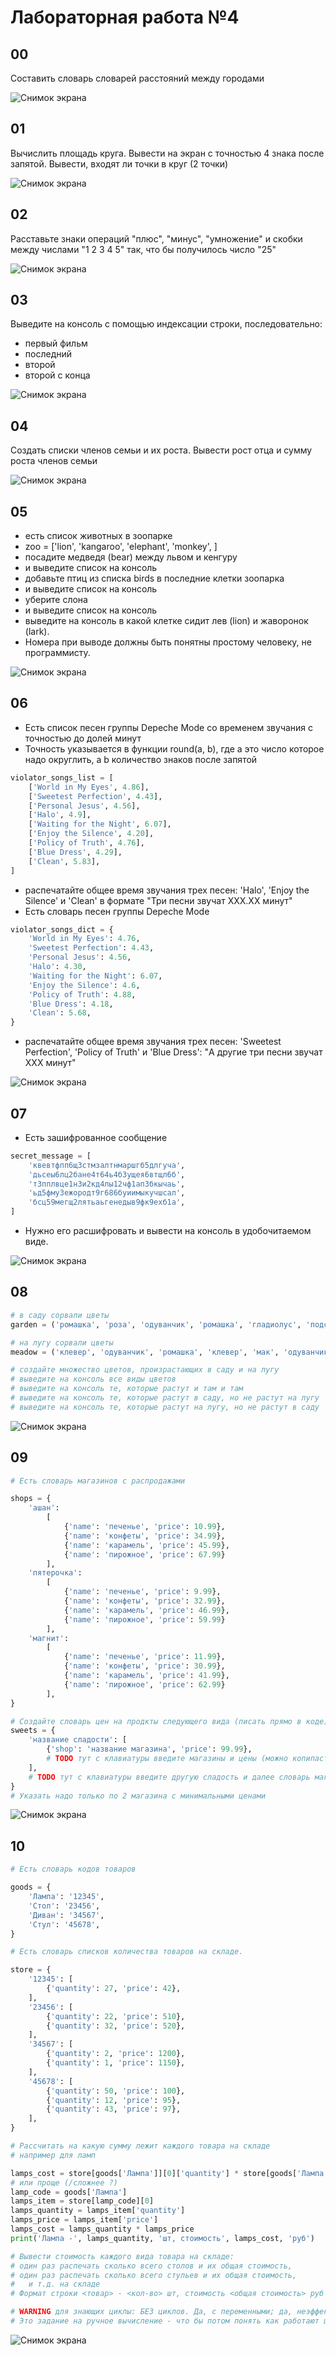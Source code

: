 # Лабораторная работа №4
## 00
Составить словарь словарей расстояний между городами

![Снимок экрана](screens/00.png)

## 01
Вычислить площадь круга. Вывести на экран с точностью 4 знака после запятой. Вывести, входят ли точки в круг (2 точки)

![Снимок экрана](screens/01.png)

## 02
Расставьте знаки операций "плюс", "минус", "умножение" и скобки между числами "1 2 3 4 5" так, что бы получилось число "25"

![Снимок экрана](screens/02.png)

## 03
Выведите на консоль с помощью индексации строки, последовательно:
- первый фильм
- последний
- второй
- второй с конца

![Снимок экрана](screens/03.png)

## 04
Создать списки членов семьи и их роста. Вывести рост отца и сумму роста членов семьи

![Снимок экрана](screens/04.png)

## 05
- есть список животных в зоопарке
- zoo = ['lion', 'kangaroo', 'elephant', 'monkey', ]
- посадите медведя (bear) между львом и кенгуру
- и выведите список на консоль
- добавьте птиц из списка birds в последние клетки зоопарка
- и выведите список на консоль
- уберите слона
- и выведите список на консоль
- выведите на консоль в какой клетке сидит лев (lion) и жаворонок (lark).
- Номера при выводе должны быть понятны простому человеку, не программисту.

![Снимок экрана](screens/05.png)

## 06

- Есть список песен группы Depeche Mode со временем звучания с точностью до долей минут
- Точность указывается в функции round(a, b), где a это число которое надо округлить, а b количество знаков после запятой
```python
violator_songs_list = [
    ['World in My Eyes', 4.86],
    ['Sweetest Perfection', 4.43],
    ['Personal Jesus', 4.56],
    ['Halo', 4.9],
    ['Waiting for the Night', 6.07],
    ['Enjoy the Silence', 4.20],
    ['Policy of Truth', 4.76],
    ['Blue Dress', 4.29],
    ['Clean', 5.83],
]
```
- распечатайте общее время звучания трех песен: 'Halo', 'Enjoy the Silence' и 'Clean' в формате "Три песни звучат ХХХ.XX минут"
- Есть словарь песен группы Depeche Mode
```python
violator_songs_dict = {
    'World in My Eyes': 4.76,
    'Sweetest Perfection': 4.43,
    'Personal Jesus': 4.56,
    'Halo': 4.30,
    'Waiting for the Night': 6.07,
    'Enjoy the Silence': 4.6,
    'Policy of Truth': 4.88,
    'Blue Dress': 4.18,
    'Clean': 5.68,
}
```
- распечатайте общее время звучания трех песен: 'Sweetest Perfection', 'Policy of Truth' и 'Blue Dress': "А другие три песни звучат ХХХ минут"

![Снимок экрана](screens/06.png)

## 07

- Есть зашифрованное сообщение
```python
secret_message = [
    'квевтфпп6щ3стмзалтнмаршгб5длгуча',
    'дьсеы6лц2бане4т64ь4б3ущея6втщл6б',
    'т3пплвце1н3и2кд4лы12чф1ап3бкычаь',
    'ьд5фму3ежородт9г686буиимыкучшсал',
    'бсц59мегщ2лятьаьгенедыв9фк9ехб1а',
]
```
- Нужно его расшифровать и вывести на консоль в удобочитаемом виде.

![Снимок экрана](screens/07.png)

## 08
```python
# в саду сорвали цветы
garden = ('ромашка', 'роза', 'одуванчик', 'ромашка', 'гладиолус', 'подсолнух', 'роза', )

# на лугу сорвали цветы
meadow = ('клевер', 'одуванчик', 'ромашка', 'клевер', 'мак', 'одуванчик', 'ромашка', )

# создайте множество цветов, произрастающих в саду и на лугу
# выведите на консоль все виды цветов
# выведите на консоль те, которые растут и там и там
# выведите на консоль те, которые растут в саду, но не растут на лугу
# выведите на консоль те, которые растут на лугу, но не растут в саду
```

![Снимок экрана](screens/08.png)

## 09
```python
# Есть словарь магазинов с распродажами

shops = {
    'ашан':
        [
            {'name': 'печенье', 'price': 10.99},
            {'name': 'конфеты', 'price': 34.99},
            {'name': 'карамель', 'price': 45.99},
            {'name': 'пирожное', 'price': 67.99}
        ],
    'пятерочка':
        [
            {'name': 'печенье', 'price': 9.99},
            {'name': 'конфеты', 'price': 32.99},
            {'name': 'карамель', 'price': 46.99},
            {'name': 'пирожное', 'price': 59.99}
        ],
    'магнит':
        [
            {'name': 'печенье', 'price': 11.99},
            {'name': 'конфеты', 'price': 30.99},
            {'name': 'карамель', 'price': 41.99},
            {'name': 'пирожное', 'price': 62.99}
        ],
}

# Создайте словарь цен на продкты следующего вида (писать прямо в коде)
sweets = {
    'название сладости': [
        {'shop': 'название магазина', 'price': 99.99},
        # TODO тут с клавиатуры введите магазины и цены (можно копипастить ;)
    ],
    # TODO тут с клавиатуры введите другую сладость и далее словарь магазинов
}
# Указать надо только по 2 магазина с минимальными ценами
```

![Снимок экрана](screens/09.png)

## 10

```python
# Есть словарь кодов товаров

goods = {
    'Лампа': '12345',
    'Стол': '23456',
    'Диван': '34567',
    'Стул': '45678',
}

# Есть словарь списков количества товаров на складе.

store = {
    '12345': [
        {'quantity': 27, 'price': 42},
    ],
    '23456': [
        {'quantity': 22, 'price': 510},
        {'quantity': 32, 'price': 520},
    ],
    '34567': [
        {'quantity': 2, 'price': 1200},
        {'quantity': 1, 'price': 1150},
    ],
    '45678': [
        {'quantity': 50, 'price': 100},
        {'quantity': 12, 'price': 95},
        {'quantity': 43, 'price': 97},
    ],
}

# Рассчитать на какую сумму лежит каждого товара на складе
# например для ламп

lamps_cost = store[goods['Лампа']][0]['quantity'] * store[goods['Лампа']][0]['price']
# или проще (/сложнее ?)
lamp_code = goods['Лампа']
lamps_item = store[lamp_code][0]
lamps_quantity = lamps_item['quantity']
lamps_price = lamps_item['price']
lamps_cost = lamps_quantity * lamps_price
print('Лампа -', lamps_quantity, 'шт, стоимость', lamps_cost, 'руб')

# Вывести стоимость каждого вида товара на складе:
# один раз распечать сколько всего столов и их общая стоимость,
# один раз распечать сколько всего стульев и их общая стоимость,
#   и т.д. на складе
# Формат строки <товар> - <кол-во> шт, стоимость <общая стоимость> руб

# WARNING для знающих циклы: БЕЗ циклов. Да, с переменными; да, неэффективно; да, копипаста.
# Это задание на ручное вычисление - что бы потом понять как работают циклы и насколько с ними проще жить.
```

![Снимок экрана](screens/10.png)
